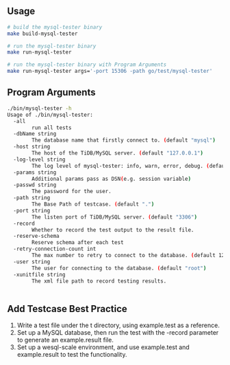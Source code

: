 ## Usage
```bash
# build the mysql-tester binary
make build-mysql-tester

# run the mysql-tester binary
make run-mysql-tester

# run the mysql-tester binary with Program Arguments
make run-mysql-tester args='-port 15306 -path go/test/mysql-tester'
```

## Program Arguments
```bash
./bin/mysql-tester -h
Usage of ./bin/mysql-tester:
  -all
        run all tests
  -dbName string
        The database name that firstly connect to. (default "mysql")
  -host string
        The host of the TiDB/MySQL server. (default "127.0.0.1")
  -log-level string
        The log level of mysql-tester: info, warn, error, debug. (default "error")
  -params string
        Additional params pass as DSN(e.g. session variable)
  -passwd string
        The password for the user.
  -path string
        The Base Path of testcase. (default ".")
  -port string
        The listen port of TiDB/MySQL server. (default "3306")
  -record
        Whether to record the test output to the result file.
  -reserve-schema
        Reserve schema after each test
  -retry-connection-count int
        The max number to retry to connect to the database. (default 120)
  -user string
        The user for connecting to the database. (default "root")
  -xunitfile string
        The xml file path to record testing results.
        
```

## Add Testcase Best Practice
1. Write a test file under the t directory, using example.test as a reference.
2. Set up a MySQL database, then run the test with the -record parameter to generate an example.result file.
3. Set up a wesql-scale environment, and use example.test and example.result to test the functionality.
